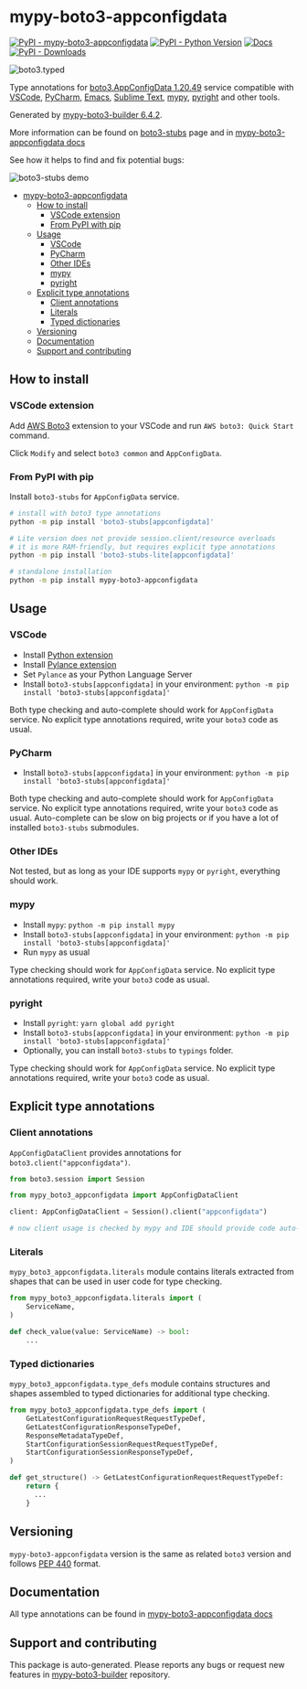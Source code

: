 <a id="mypy-boto3-appconfigdata"></a>

# mypy-boto3-appconfigdata

[![PyPI - mypy-boto3-appconfigdata](https://img.shields.io/pypi/v/mypy-boto3-appconfigdata.svg?color=blue)](https://pypi.org/project/mypy-boto3-appconfigdata)
[![PyPI - Python Version](https://img.shields.io/pypi/pyversions/mypy-boto3-appconfigdata.svg?color=blue)](https://pypi.org/project/mypy-boto3-appconfigdata)
[![Docs](https://img.shields.io/readthedocs/mypy-boto3-builder.svg?color=blue)](https://mypy-boto3-builder.readthedocs.io/)
[![PyPI - Downloads](https://img.shields.io/pypi/dm/mypy-boto3-appconfigdata?color=blue)](https://pypistats.org/packages/mypy-boto3-appconfigdata)

![boto3.typed](https://github.com/vemel/mypy_boto3_builder/raw/main/logo.png)

Type annotations for
[boto3.AppConfigData 1.20.49](https://boto3.amazonaws.com/v1/documentation/api/latest/reference/services/appconfigdata.html#AppConfigData)
service compatible with [VSCode](https://code.visualstudio.com/),
[PyCharm](https://www.jetbrains.com/pycharm/),
[Emacs](https://www.gnu.org/software/emacs/),
[Sublime Text](https://www.sublimetext.com/),
[mypy](https://github.com/python/mypy),
[pyright](https://github.com/microsoft/pyright) and other tools.

Generated by
[mypy-boto3-builder 6.4.2](https://github.com/vemel/mypy_boto3_builder).

More information can be found on
[boto3-stubs](https://pypi.org/project/boto3-stubs/) page and in
[mypy-boto3-appconfigdata docs](https://vemel.github.io/boto3_stubs_docs/mypy_boto3_appconfigdata/)

See how it helps to find and fix potential bugs:

![boto3-stubs demo](https://github.com/vemel/mypy_boto3_builder/raw/main/demo.gif)

- [mypy-boto3-appconfigdata](#mypy-boto3-appconfigdata)
  - [How to install](#how-to-install)
    - [VSCode extension](#vscode-extension)
    - [From PyPI with pip](#from-pypi-with-pip)
  - [Usage](#usage)
    - [VSCode](#vscode)
    - [PyCharm](#pycharm)
    - [Other IDEs](#other-ides)
    - [mypy](#mypy)
    - [pyright](#pyright)
  - [Explicit type annotations](#explicit-type-annotations)
    - [Client annotations](#client-annotations)
    - [Literals](#literals)
    - [Typed dictionaries](#typed-dictionaries)
  - [Versioning](#versioning)
  - [Documentation](#documentation)
  - [Support and contributing](#support-and-contributing)

<a id="how-to-install"></a>

## How to install

<a id="vscode-extension"></a>

### VSCode extension

Add
[AWS Boto3](https://marketplace.visualstudio.com/items?itemName=Boto3typed.boto3-ide)
extension to your VSCode and run `AWS boto3: Quick Start` command.

Click `Modify` and select `boto3 common` and `AppConfigData`.

<a id="from-pypi-with-pip"></a>

### From PyPI with pip

Install `boto3-stubs` for `AppConfigData` service.

```bash
# install with boto3 type annotations
python -m pip install 'boto3-stubs[appconfigdata]'

# Lite version does not provide session.client/resource overloads
# it is more RAM-friendly, but requires explicit type annotations
python -m pip install 'boto3-stubs-lite[appconfigdata]'

# standalone installation
python -m pip install mypy-boto3-appconfigdata
```

<a id="usage"></a>

## Usage

<a id="vscode"></a>

### VSCode

- Install
  [Python extension](https://marketplace.visualstudio.com/items?itemName=ms-python.python)
- Install
  [Pylance extension](https://marketplace.visualstudio.com/items?itemName=ms-python.vscode-pylance)
- Set `Pylance` as your Python Language Server
- Install `boto3-stubs[appconfigdata]` in your environment:
  `python -m pip install 'boto3-stubs[appconfigdata]'`

Both type checking and auto-complete should work for `AppConfigData` service.
No explicit type annotations required, write your `boto3` code as usual.

<a id="pycharm"></a>

### PyCharm

- Install `boto3-stubs[appconfigdata]` in your environment:
  `python -m pip install 'boto3-stubs[appconfigdata]'`

Both type checking and auto-complete should work for `AppConfigData` service.
No explicit type annotations required, write your `boto3` code as usual.
Auto-complete can be slow on big projects or if you have a lot of installed
`boto3-stubs` submodules.

<a id="other-ides"></a>

### Other IDEs

Not tested, but as long as your IDE supports `mypy` or `pyright`, everything
should work.

<a id="mypy"></a>

### mypy

- Install `mypy`: `python -m pip install mypy`
- Install `boto3-stubs[appconfigdata]` in your environment:
  `python -m pip install 'boto3-stubs[appconfigdata]'`
- Run `mypy` as usual

Type checking should work for `AppConfigData` service. No explicit type
annotations required, write your `boto3` code as usual.

<a id="pyright"></a>

### pyright

- Install `pyright`: `yarn global add pyright`
- Install `boto3-stubs[appconfigdata]` in your environment:
  `python -m pip install 'boto3-stubs[appconfigdata]'`
- Optionally, you can install `boto3-stubs` to `typings` folder.

Type checking should work for `AppConfigData` service. No explicit type
annotations required, write your `boto3` code as usual.

<a id="explicit-type-annotations"></a>

## Explicit type annotations

<a id="client-annotations"></a>

### Client annotations

`AppConfigDataClient` provides annotations for `boto3.client("appconfigdata")`.

```python
from boto3.session import Session

from mypy_boto3_appconfigdata import AppConfigDataClient

client: AppConfigDataClient = Session().client("appconfigdata")

# now client usage is checked by mypy and IDE should provide code auto-complete
```

<a id="literals"></a>

### Literals

`mypy_boto3_appconfigdata.literals` module contains literals extracted from
shapes that can be used in user code for type checking.

```python
from mypy_boto3_appconfigdata.literals import (
    ServiceName,
)

def check_value(value: ServiceName) -> bool:
    ...
```

<a id="typed-dictionaries"></a>

### Typed dictionaries

`mypy_boto3_appconfigdata.type_defs` module contains structures and shapes
assembled to typed dictionaries for additional type checking.

```python
from mypy_boto3_appconfigdata.type_defs import (
    GetLatestConfigurationRequestRequestTypeDef,
    GetLatestConfigurationResponseTypeDef,
    ResponseMetadataTypeDef,
    StartConfigurationSessionRequestRequestTypeDef,
    StartConfigurationSessionResponseTypeDef,
)

def get_structure() -> GetLatestConfigurationRequestRequestTypeDef:
    return {
      ...
    }
```

<a id="versioning"></a>

## Versioning

`mypy-boto3-appconfigdata` version is the same as related `boto3` version and
follows [PEP 440](https://www.python.org/dev/peps/pep-0440/) format.

<a id="documentation"></a>

## Documentation

All type annotations can be found in
[mypy-boto3-appconfigdata docs](https://vemel.github.io/boto3_stubs_docs/mypy_boto3_appconfigdata/)

<a id="support-and-contributing"></a>

## Support and contributing

This package is auto-generated. Please reports any bugs or request new features
in [mypy-boto3-builder](https://github.com/vemel/mypy_boto3_builder/issues/)
repository.
